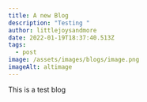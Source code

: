 ```yaml
---
title: A new Blog
description: "Testing "
author: littlejoysandmore
date: 2022-01-19T18:37:40.513Z
tags:
  - post
image: /assets/images/blogs/image.png
imageAlt: altimage
---
```

This is a test blog